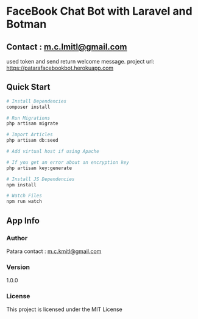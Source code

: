 # FaceBook Chat Bot with Laravel and Botman

## Contact : m.c.lmitl@gmail.com
> 
used token and send return welcome message.
project url: https://patarafacebookbot.herokuapp.com

## Quick Start

``` bash
# Install Dependencies
composer install

# Run Migrations
php artisan migrate

# Import Articles
php artisan db:seed

# Add virtual host if using Apache

# If you get an error about an encryption key
php artisan key:generate

# Install JS Dependencies
npm install

# Watch Files
npm run watch
```

## App Info

### Author

Patara
contact : m.c.kmitl@gmail.com

### Version

1.0.0

### License

This project is licensed under the MIT License
